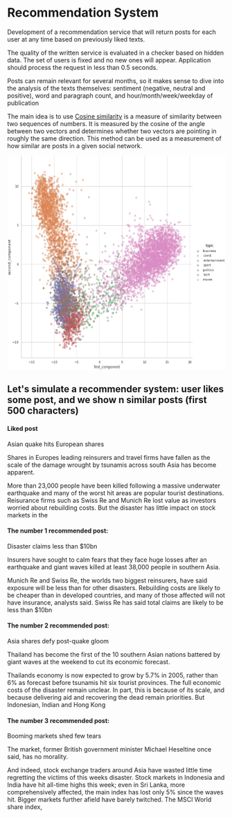 # Recommendation System

Development of a recommendation service that will return posts for each user at any time based on previously liked texts.

The quality of the written service is evaluated in a checker based on hidden data. The set of users is fixed and no new ones will appear. Application should process the request in less than 0.5 seconds.

Posts can remain relevant for several months, so it makes sense to dive into the analysis of the texts themselves: sentiment (negative, neutral and positive), word and paragraph count, and hour/month/week/weekday of publication

The main idea is to use [Cosine similarity](https://www.sciencedirect.com/topics/computer-science/cosine-similarity) is a measure of similarity between two sequences of numbers. It is measured by the cosine of the angle between two vectors and determines whether two vectors are pointing in roughly the same direction. This method can be used as a measurement of how similar are posts in a given social network.

<p align="center">
  <img width="850" height="495" src="img1.jpg">
</p>

## Let's simulate a recommender system: user likes some post, and we show n similar posts (first 500 characters)

#### Liked post
Asian quake hits European shares

Shares in Europes leading reinsurers and travel firms have fallen as the scale of the damage wrought by tsunamis across south Asia has become apparent.

More than 23,000 people have been killed following a massive underwater earthquake and many of the worst hit areas are popular tourist destinations. Reisurance firms such as Swiss Re and Munich Re lost value as investors worried about rebuilding costs. But the disaster has little impact on stock markets in the  

#### The number 1 recommended post: 
Disaster claims less than $10bn

Insurers have sought to calm fears that they face huge losses after an earthquake and giant waves killed at least 38,000 people in southern Asia.

Munich Re and Swiss Re, the worlds two biggest reinsurers, have said exposure will be less than for other disasters. Rebuilding costs are likely to be cheaper than in developed countries, and many of those affected will not have insurance, analysts said. Swiss Re has said total claims are likely to be less than $10bn

#### The number 2 recommended post: 
Asia shares defy post-quake gloom

Thailand has become the first of the 10 southern Asian nations battered by giant waves at the weekend to cut its economic forecast.

Thailands economy is now expected to grow by 5.7% in 2005, rather than 6% as forecast before tsunamis hit six tourist provinces. The full economic costs of the disaster remain unclear. In part, this is because of its scale, and because delivering aid and recovering the dead remain priorities. But Indonesian, Indian and Hong Kong 

#### The number 3 recommended post: 
Booming markets shed few tears

The market, former British government minister Michael Heseltine once said, has no morality.

And indeed, stock exchange traders around Asia have wasted little time regretting the victims of this weeks disaster. Stock markets in Indonesia and India have hit all-time highs this week; even in Sri Lanka, more comprehensively affected, the main index has lost only 5% since the waves hit. Bigger markets further afield have barely twitched. The MSCI World share index, 
